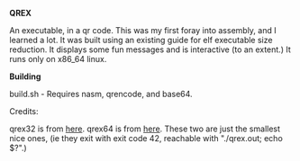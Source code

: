 **QREX**

An executable, in a qr code.
This was my first foray into assembly, and I learned a lot. It was built using an existing guide for elf executable size reduction.
It displays some fun messages and is interactive (to an extent.) It runs only on x86_64 linux.

**Building**

build.sh - Requires nasm, qrencode, and base64.


Credits:

qrex32 is from [here](https://www.muppetlabs.com/~breadbox/software/tiny/teensy.html).
qrex64 is from [here](https://tuket.github.io/notes/asm/elf64_hello_world/). These two are just the smallest nice ones, (ie they exit with exit code 42, reachable with "./qrex.out; echo $?".)